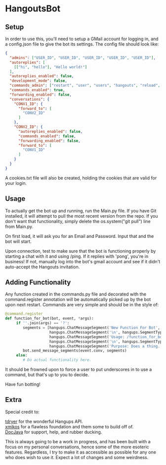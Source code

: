 HangoutsBot
==============

Setup
--------------

In order to use this, you'll need to setup a GMail account for logging in, and a config.json file to give the bot its settings. The config file should look like:

```JSON
{
  "admins": ["USER_ID", "USER_ID", "USER_ID", "USER_ID", "USER_ID"],  
  "autoreplies": [  
    [["hi", "hello"], "Hello world!"]  
  ],
  "autoreplies_enabled": false,  
  "development_mode": false,  
  "commands_admin": ["restart", "user", "users", "hangouts", "reload", "quit", "config"],  
  "commands_enabled": true,  
  "forwarding_enabled": false,  
  "conversations": {  
    "CONV1_ID": {  
      "forward_to": [  
        "CONV2_ID"  
      ]  
    },  
    "CONV2_ID": {  
      "autoreplies_enabled": false,  
      "commands_enabled": false,  
      "forwarding_enabled": false,  
      "forward_to": [  
        "CONV1_ID"  
      ]  
    }  
  }  
}  
```

A cookies.txt file will also be created, holding the cookies that are valid for your login.  
  
Usage
--------------
To actually get the bot up and running, run the Main.py file. If you have Git installed, it will attempt to pull the 
most recent version from the repo. If you don't want that functionality, simply delete the os.system("git pull") line from
Main.py.  

On first load, it will ask you for an Email and Password. Input that and the bot will start.    

Upon connection, test to make sure that the bot is functioning properly by starting a chat with it and using /ping. If it replies with 'pong', you're in business! If not, manually log into the bot's gmail account and see if it didn't auto-accept the Hangouts invitation.  

Adding Functionality
-------
Any function created in the commands.py file and decorated with the command.register annotation will be automatically picked up by the bot upon next restart. Commands are very simple and should be in the style of:  

```python  
@command.register
def function_for_bot(bot, event, *args):
     if ''.join(args) == '?':
        segments = [hangups.ChatMessageSegment('New Function For Bot', is_bold=True),
                    hangups.ChatMessageSegment('\n', hangups.SegmentType.LINE_BREAK),
                    hangups.ChatMessageSegment('Usage: /function_for_bot <required argument> <optional: optional argument>'),
                    hangups.ChatMessageSegment('\n', hangups.SegmentType.LINE_BREAK),
                    hangups.ChatMessageSegment('Purpose: Does a thing.')]
        bot.send_message_segments(event.conv, segments)
     else:
        # Do actual functionality here.
```  

It should be frowned upon to force a user to put underscores in to use a command, but that's up to you to decide.  
  
  
Have fun botting!

Extra
-----------
  
Special credit to:  
  
[tdryer](https://github.com/tdryer/hangups) for the wonderful Hangups API.  
[xmikos](https://github.com/xmikos/hangupsbot) for a flawless foundation and them some to build off of.  
[DocJava](https://github.com/DocJava) for support, help, and rubber ducking.
  
  
This is always going to be a work in progress, and has been built with a focus on my personal conversations, hence some of the more esoteric features. Regardless, I try to make it as accessible as possible for any one who does wish to use it. Expect a lot of changes and some weirdness.